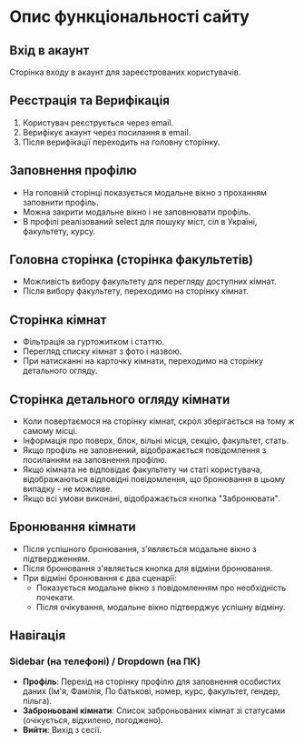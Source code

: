 # Опис функціональності сайту

## Вхід в акаунт
Сторінка входу в акаунт для зареєстрованих користувачів.

## Реєстрація та Верифікація
1. Користувач реєструється через email.
2. Верифікує акаунт через посилання в email.
3. Після верифікації переходить на головну сторінку.

## Заповнення профілю
- На головній сторінці показується модальне вікно з проханням заповнити профіль.
- Можна закрити модальне вікно і не заповнювати профіль.
- В профілі реалізований select для пошуку міст, сіл в Україні, факультету, курсу.

## Головна сторінка (сторінка факультетів)
- Можливість вибору факультету для перегляду доступних кімнат.
- Після вибору факультету, переходимо на сторінку кімнат.

## Сторінка кімнат
- Фільтрація за гуртожитком і статтю.
- Перегляд списку кімнат з фото і назвою.
- При натисканні на карточку кімнати, переходимо на сторінку детального огляду.

## Сторінка детального огляду кімнати
- Коли повертаємося на сторінку кімнат, скрол зберігається на тому ж самому місці.
- Інформація про поверх, блок, вільні місця, секцію, факультет, стать.
- Якщо профіль не заповнений, відображається повідомлення з посиланням на заповнення профілю.
- Якщо кімната не відповідає факультету чи статі користувача, відображаються відповідні повідомлення, що бронювання в цьому випадку - не можливе.
- Якщо всі умови виконані, відображається кнопка "Забронювати".

## Бронювання кімнати
- Після успішного бронювання, з'являється модальне вікно з підтвердженням.
- Після бронювання з'являється кнопка для відміни бронювання.
- При відміні бронювання є два сценарії:
  - Показується модальне вікно з повідомленням про необхідність почекати.
  - Після очікування, модальне вікно підтверджує успішну відміну.

## Навігація

### Sidebar (на телефоні) / Dropdown (на ПК)
- **Профіль**: Перехід на сторінку профілю для заповнення особистих даних (Ім'я, Фамілія, По батькові, номер, курс, факультет, гендер, пільга).
- **Заброньовані кімнати**: Список заброньованих кімнат зі статусами (очікується, відхилено, погоджено).
- **Вийти**: Вихід з сесії.
